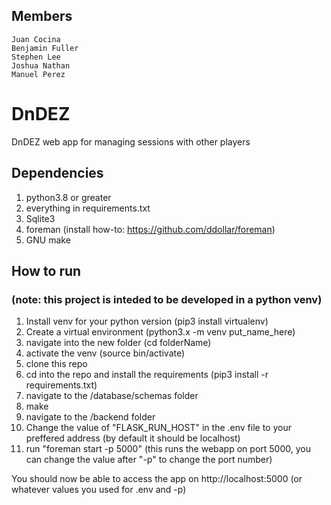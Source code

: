 ## Members
	Juan Cocina
	Benjamin Fuller
	Stephen Lee
	Joshua Nathan
	Manuel Perez
	
# DnDEZ  
DnDEZ web app for managing sessions with other players

## Dependencies ##
1. python3.8 or greater 
2. everything in requirements.txt
3. Sqlite3
4. foreman (install how-to: https://github.com/ddollar/foreman)
5. GNU make

## How to run ##

### (note: this project is inteded to be developed in a python venv) ###
1. Install venv for your python version (pip3 install virtualenv)
2. Create a virtual environment (python3.x -m venv put_name_here)
3. navigate into the new folder (cd folderName)
4. activate the venv (source bin/activate)
5. clone this repo 
6. cd into the repo and install the requirements (pip3 install -r requirements.txt)
7. navigate to the /database/schemas folder 
8. make
9. navigate to the /backend folder 
10. Change the value of "FLASK_RUN_HOST" in the .env file to your preffered address (by default it should be localhost)
11. run "foreman start -p 5000" (this runs the webapp on port 5000, you can change the value after "-p" to change the port number)

You should now be able to access the app on http://localhost:5000 (or whatever values you used for .env and -p)

